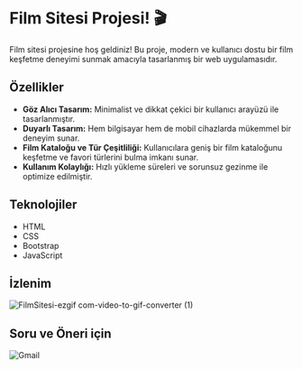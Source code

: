 # Film Sitesi Projesi! 🎬

Film sitesi projesine hoş geldiniz! Bu proje, modern ve kullanıcı dostu bir film keşfetme deneyimi sunmak amacıyla tasarlanmış bir web uygulamasıdır.

## Özellikler

- **Göz Alıcı Tasarım:** Minimalist ve dikkat çekici bir kullanıcı arayüzü ile tasarlanmıştır.
- **Duyarlı Tasarım:** Hem bilgisayar hem de mobil cihazlarda mükemmel bir deneyim sunar.
- **Film Kataloğu ve Tür Çeşitliliği:** Kullanıcılara geniş bir film kataloğunu keşfetme ve favori türlerini bulma imkanı sunar.
- **Kullanım Kolaylığı:** Hızlı yükleme süreleri ve sorunsuz gezinme ile optimize edilmiştir.

## Teknolojiler

- HTML
- CSS
- Bootstrap
- JavaScript

## İzlenim
![FilmSitesi-ezgif com-video-to-gif-converter (1)](https://github.com/MehmetPolat20/movie-website/assets/150278524/f66f8f84-1b75-425a-b918-8d8a1ff48231)


## Soru ve Öneri için
<a href="mailto:mehmet.polat2035@gmail.com" target="_blank" style="text-decoration: none;">
    <img src="https://img.shields.io/badge/Gmail-D14836.svg?style=for-the-badge&logo=Gmail&logoColor=white" alt="Gmail">
</a>

